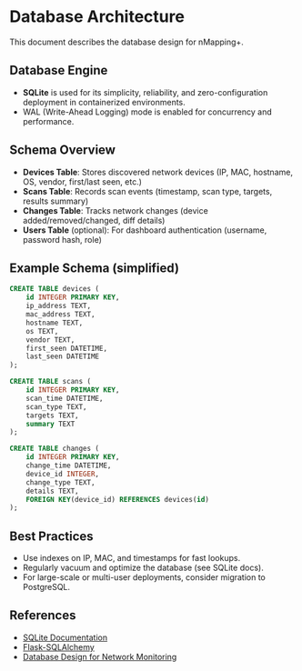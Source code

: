 # Database Architecture

This document describes the database design for nMapping+.

## Database Engine

- **SQLite** is used for its simplicity, reliability, and zero-configuration deployment in containerized environments.
- WAL (Write-Ahead Logging) mode is enabled for concurrency and performance.

## Schema Overview

- **Devices Table**: Stores discovered network devices (IP, MAC, hostname, OS, vendor, first/last seen, etc.)
- **Scans Table**: Records scan events (timestamp, scan type, targets, results summary)
- **Changes Table**: Tracks network changes (device added/removed/changed, diff details)
- **Users Table** (optional): For dashboard authentication (username, password hash, role)

## Example Schema (simplified)

```sql
CREATE TABLE devices (
    id INTEGER PRIMARY KEY,
    ip_address TEXT,
    mac_address TEXT,
    hostname TEXT,
    os TEXT,
    vendor TEXT,
    first_seen DATETIME,
    last_seen DATETIME
);

CREATE TABLE scans (
    id INTEGER PRIMARY KEY,
    scan_time DATETIME,
    scan_type TEXT,
    targets TEXT,
    summary TEXT
);

CREATE TABLE changes (
    id INTEGER PRIMARY KEY,
    change_time DATETIME,
    device_id INTEGER,
    change_type TEXT,
    details TEXT,
    FOREIGN KEY(device_id) REFERENCES devices(id)
);
```

## Best Practices

- Use indexes on IP, MAC, and timestamps for fast lookups.
- Regularly vacuum and optimize the database (see SQLite docs).
- For large-scale or multi-user deployments, consider migration to PostgreSQL.

## References

- [SQLite Documentation](https://sqlite.org/docs.html)
- [Flask-SQLAlchemy](https://flask-sqlalchemy.palletsprojects.com/)
- [Database Design for Network Monitoring](https://www.cacti.net/)
